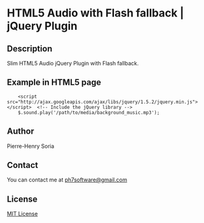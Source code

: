# HTML5 Audio with Flash fallback | jQuery Plugin

## Description

Slim HTML5 Audio jQuery Plugin  with Flash fallback.

## Example in HTML5 page

        <script src="http://ajax.googleapis.com/ajax/libs/jquery/1.5.2/jquery.min.js"></script>  <!-- Include the jQuery library -->
        $.sound.play('/path/to/media/background_music.mp3');

## Author

Pierre-Henry Soria

## Contact
You can contact me at ph7software@gmail.com

## License

[MIT License](http://opensource.org/licenses/mit-license.php)

